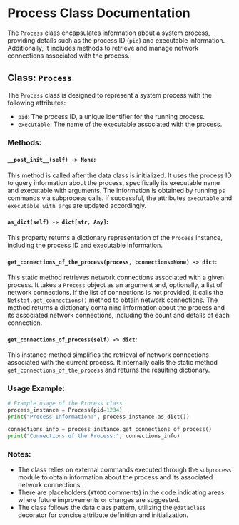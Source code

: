 # Process Class Documentation

The `Process` class encapsulates information about a system process, providing details such as the process ID (`pid`) and executable information. Additionally, it includes methods to retrieve and manage network connections associated with the process.

## Class: `Process`

The `Process` class is designed to represent a system process with the following attributes:

- `pid`: The process ID, a unique identifier for the running process.
- `executable`: The name of the executable associated with the process.

### Methods:

#### `__post_init__(self) -> None`:

This method is called after the data class is initialized. It uses the process ID to query information about the process, specifically its executable name and executable with arguments. The information is obtained by running `ps` commands via subprocess calls. If successful, the attributes `executable` and `executable_with_args` are updated accordingly.

#### `as_dict(self) -> dict[str, Any]`:

This property returns a dictionary representation of the `Process` instance, including the process ID and executable information.

#### `get_connections_of_the_process(process, connections=None) -> dict`:

This static method retrieves network connections associated with a given process. It takes a `Process` object as an argument and, optionally, a list of network connections. If the list of connections is not provided, it calls the `Netstat.get_connections()` method to obtain network connections. The method returns a dictionary containing information about the process and its associated network connections, including the count and details of each connection.

#### `get_connections_of_process(self) -> dict`:

This instance method simplifies the retrieval of network connections associated with the current process. It internally calls the static method `get_connections_of_the_process` and returns the resulting dictionary.

### Usage Example:

```python
# Example usage of the Process class
process_instance = Process(pid=1234)
print("Process Information:", process_instance.as_dict())

connections_info = process_instance.get_connections_of_process()
print("Connections of the Process:", connections_info)
```

### Notes:

- The class relies on external commands executed through the `subprocess` module to obtain information about the process and its associated network connections.
- There are placeholders (`#TODO` comments) in the code indicating areas where future improvements or changes are suggested.
- The class follows the data class pattern, utilizing the `@dataclass` decorator for concise attribute definition and initialization.